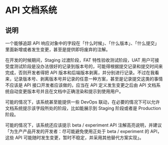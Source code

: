 # API 文档系统

## 说明 

一个能够追踪 API 响应对象中的字段在「什么时候」、「什么版本」、「什么提交」里面新增或者发生变更，甚至是提供即将废弃的注解。

在开发的时候期间，Staging 过渡阶段，FAT 特性验收测试阶段，UAT 用户可接受度测试阶段是没办法很好的记录到版本号的，可能得根据提交记录和提交时间来完成，否则开发者得把 API 版本和后端版本剥离，并分别进行记录。不过在我看来，记录版本号、剥离版本号并记录的任意一种方案，甚至是记录提交这类的事情不应该是 API 接口开发者应该做的，应当在 API 定义发生变更之后由 API 文档系统自动变更版本号并且在文档中正确渲染和提示到使用用户。

可能的情况下，该系统甚至能提供一些 DevOps 联动，在必要的情况下可以允许文档系统提示该字段所处的阶段，比如能展示到 Staging 阶段或者是 Production 阶段。

可能的情况下，该系统还应该提示 beta / experiment API 注解高亮说明，并建议「为生产产品开发的开发者：尽可能避免使用正处于 beta / experiment 的 API，这些 API 可能随时发生变更，暂时不稳定，并采用其他替代方案实现」。
